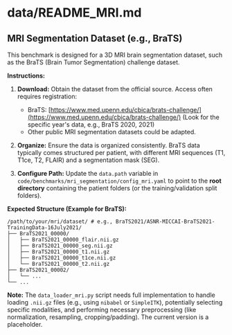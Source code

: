 # data/README_MRI.md

## MRI Segmentation Dataset (e.g., BraTS)

This benchmark is designed for a 3D MRI brain segmentation dataset, such as the BraTS (Brain Tumor Segmentation) challenge dataset.

**Instructions:**

1.  **Download:** Obtain the dataset from the official source. Access often requires registration:
    *   BraTS: [https://www.med.upenn.edu/cbica/brats-challenge/](https://www.med.upenn.edu/cbica/brats-challenge/) (Look for the specific year's data, e.g., BraTS 2020, 2021)
    *   Other public MRI segmentation datasets could be adapted.

2.  **Organize:** Ensure the data is organized consistently. BraTS data typically comes structured per patient, with different MRI sequences (T1, T1ce, T2, FLAIR) and a segmentation mask (SEG).

3.  **Configure Path:** Update the `data.path` variable in `code/benchmarks/mri_segmentation/config_mri.yaml` to point to the **root directory** containing the patient folders (or the training/validation split folders).

**Expected Structure (Example for BraTS):**

```
/path/to/your/mri/dataset/ # e.g., BraTS2021/ASNR-MICCAI-BraTS2021-TrainingData-16July2021/
├── BraTS2021_00000/
│   ├── BraTS2021_00000_flair.nii.gz
│   ├── BraTS2021_00000_seg.nii.gz
│   ├── BraTS2021_00000_t1.nii.gz
│   ├── BraTS2021_00000_t1ce.nii.gz
│   └── BraTS2021_00000_t2.nii.gz
├── BraTS2021_00002/
│   └── ...
└── ...
```

**Note:** The `data_loader_mri.py` script needs full implementation to handle loading `.nii.gz` files (e.g., using `nibabel` or `SimpleITK`), potentially selecting specific modalities, and performing necessary preprocessing (like normalization, resampling, cropping/padding). The current version is a placeholder.
